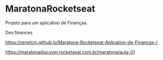 # MaratonaRocketseat

Projeto para um aplicativo de Finanças.

Dev.finances

https://renelcm.github.io/Maratona-Rocketseat-Aplicativo-de-Financas-/

https://maratonadiscover.rocketseat.com.br/maratona/aula-01
